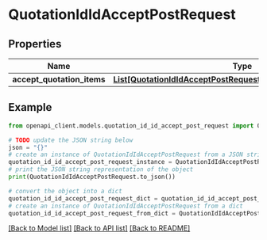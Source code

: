 # QuotationIdIdAcceptPostRequest


## Properties

Name | Type | Description | Notes
------------ | ------------- | ------------- | -------------
**accept_quotation_items** | [**List[QuotationIdIdAcceptPostRequestAcceptQuotationItemsInner]**](QuotationIdIdAcceptPostRequestAcceptQuotationItemsInner.md) |  | [optional] 

## Example

```python
from openapi_client.models.quotation_id_id_accept_post_request import QuotationIdIdAcceptPostRequest

# TODO update the JSON string below
json = "{}"
# create an instance of QuotationIdIdAcceptPostRequest from a JSON string
quotation_id_id_accept_post_request_instance = QuotationIdIdAcceptPostRequest.from_json(json)
# print the JSON string representation of the object
print(QuotationIdIdAcceptPostRequest.to_json())

# convert the object into a dict
quotation_id_id_accept_post_request_dict = quotation_id_id_accept_post_request_instance.to_dict()
# create an instance of QuotationIdIdAcceptPostRequest from a dict
quotation_id_id_accept_post_request_from_dict = QuotationIdIdAcceptPostRequest.from_dict(quotation_id_id_accept_post_request_dict)
```
[[Back to Model list]](../README.md#documentation-for-models) [[Back to API list]](../README.md#documentation-for-api-endpoints) [[Back to README]](../README.md)


